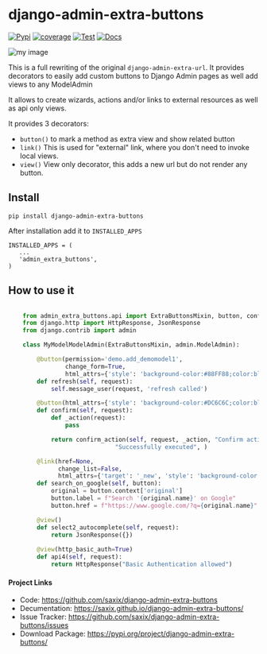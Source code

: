 django-admin-extra-buttons
==========================


[![Pypi](https://badge.fury.io/py/django-admin-extra-buttons.svg)](https://badge.fury.io/py/django-admin-extra-buttons)
[![coverage](https://codecov.io/github/saxix/django-admin-extra-buttons/coverage.svg?branch=develop)](https://codecov.io/github/saxix/django-admin-extra-buttons?branch=develop)
[![Test](https://github.com/saxix/django-admin-extra-buttons/actions/workflows/test.yml/badge.svg)](https://github.com/saxix/django-admin-extra-buttons/actions/workflows/test.yml)
[![Docs](https://github.com/saxix/django-admin-extra-buttons/actions/workflows/docs.yml/badge.svg)](https://github.com/saxix/django-admin-extra-buttons/actions/workflows/docs.yml)

![my image](https://raw.githubusercontent.com/saxix/django-admin-extra-buttons/develop/docs/images/screenshot.png)

This is a full rewriting of the original `django-admin-extra-url`. It
provides decorators to easily add custom buttons to Django Admin pages as well add views to any ModelAdmin

It allows to create wizards, actions and/or links to external resources 
as well as api only views.

It provides 3 decorators: 

- ``button()`` to mark a method as extra view and show related button
- ``link()`` This is used for "external" link, where you don't need to invoke local views.
- ``view()`` View only decorator, this adds a new url but do not render any button.


Install
-------

    pip install django-admin-extra-buttons


After installation add it to ``INSTALLED_APPS``

    INSTALLED_APPS = (
       ...
       'admin_extra_buttons',
    )

How to use it
-------------

```python

    from admin_extra_buttons.api import ExtraButtonsMixin, button, confirm_action, link, view
    from django.http import HttpResponse, JsonResponse
    from django.contrib import admin

    class MyModelModelAdmin(ExtraButtonsMixin, admin.ModelAdmin):

        @button(permission='demo.add_demomodel1',
                change_form=True,
                html_attrs={'style': 'background-color:#88FF88;color:black'})
        def refresh(self, request):
            self.message_user(request, 'refresh called')

        @button(html_attrs={'style': 'background-color:#DC6C6C;color:black'})
        def confirm(self, request):
            def _action(request):
                pass

            return confirm_action(self, request, _action, "Confirm action",
                              "Successfully executed", )

        @link(href=None, 
              change_list=False, 
              html_attrs={'target': '_new', 'style': 'background-color:var(--button-bg)'})
        def search_on_google(self, button):
            original = button.context['original']
            button.label = f"Search '{original.name}' on Google"
            button.href = f"https://www.google.com/?q={original.name}"

        @view()
        def select2_autocomplete(self, request):
            return JsonResponse({})
    
        @view(http_basic_auth=True)
        def api4(self, request):
            return HttpResponse("Basic Authentication allowed")

```

#### Project Links


- Code: https://github.com/saxix/django-admin-extra-buttons
- Decumentation: https://saxix.github.io/django-admin-extra-buttons/
- Issue Tracker: https://github.com/saxix/django-admin-extra-buttons/issues
- Download Package: https://pypi.org/project/django-admin-extra-buttons/
